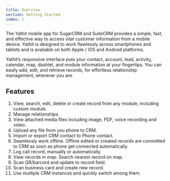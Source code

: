```yaml
---
title: Overview
section: Getting Started
index: 1
---
```


The Yathit mobile app for SugarCRM and SuiteCRM provides a simple, fast, and effective way to access vital customer information from a mobile device. Yathit is designed to work flawlessly across smartphones and tablets and is available on both Apple / iOS and Android platforms.

Yathit’s responsive interface puts your contact, account, lead, activity, calendar, map, dashlet, and module information at your fingertips. You can easily add, edit, and retrieve records, for effortless relationship management, wherever you are.

## Features

1. View, search, edit, delete or create record from any module, including custom module.
2. Manage relationships.
3. View attached media files including image, PDF, voice recording and video.
4. Upload any file from you phone to CRM.
5. Import or export CRM contact to Phone contact.
6. Seamlessly work offline. Offline edited or created records are committed to CRM as soon as phone get connected automatically.
7. Log call record, manually or automatically.
8. View records in map. Search nearest record on map.
9. Scan QR/barcord and update to record field.
10. Scan business card and create new record.
11. Use multiple CRM instances and quickly switch among them.

